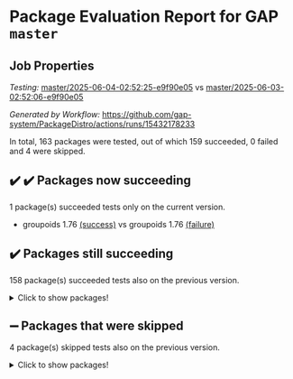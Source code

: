 # Package Evaluation Report for GAP `master`

## Job Properties

*Testing:* [master/2025-06-04-02:52:25-e9f90e05](https://github.com/gap-system/PackageDistro/blob/data/reports/master/2025-06-04-02:52:25-e9f90e05) vs [master/2025-06-03-02:52:06-e9f90e05](https://github.com/gap-system/PackageDistro/blob/data/reports/master/2025-06-03-02:52:06-e9f90e05)

*Generated by Workflow:* https://github.com/gap-system/PackageDistro/actions/runs/15432178233

In total, 163 packages were tested, out of which 159 succeeded, 0 failed and 4 were skipped.

## :heavy_check_mark: :heavy_check_mark: Packages now succeeding

1 package(s) succeeded tests only on the current version.
- groupoids 1.76 [(success)](https://github.com/gap-system/PackageDistro/actions/runs/15432178233/job/43432144048) vs groupoids 1.76 [(failure)](https://github.com/gap-system/PackageDistro/actions/runs/15407151836/job/43352217295)

## :heavy_check_mark: Packages still succeeding

158 package(s) succeeded tests also on the previous version.
<details><summary>Click to show packages!</summary>

- 4ti2interface 2024.11-01 [(success)](https://github.com/gap-system/PackageDistro/actions/runs/15432178233/job/43432143933)
- ace 5.7.0 [(success)](https://github.com/gap-system/PackageDistro/actions/runs/15432178233/job/43432143932)
- aclib 1.3.2 [(success)](https://github.com/gap-system/PackageDistro/actions/runs/15432178233/job/43432143941)
- agt 0.3.1 [(success)](https://github.com/gap-system/PackageDistro/actions/runs/15432178233/job/43432143939)
- alco 1.1.1 [(success)](https://github.com/gap-system/PackageDistro/actions/runs/15432178233/job/43432143974)
- alnuth 3.2.1 [(success)](https://github.com/gap-system/PackageDistro/actions/runs/15432178233/job/43432143945)
- anupq 3.3.1 [(success)](https://github.com/gap-system/PackageDistro/actions/runs/15432178233/job/43432143955)
- atlasrep 2.1.9 [(success)](https://github.com/gap-system/PackageDistro/actions/runs/15432178233/job/43432143958)
- autodoc 2025.05.09 [(success)](https://github.com/gap-system/PackageDistro/actions/runs/15432178233/job/43432143946)
- automata 1.16 [(success)](https://github.com/gap-system/PackageDistro/actions/runs/15432178233/job/43432143951)
- automgrp 1.3.3 [(success)](https://github.com/gap-system/PackageDistro/actions/runs/15432178233/job/43432143966)
- autpgrp 1.11.1 [(success)](https://github.com/gap-system/PackageDistro/actions/runs/15432178233/job/43432143961)
- cap 2025.04-04 [(success)](https://github.com/gap-system/PackageDistro/actions/runs/15432178233/job/43432143965)
- caratinterface 2.3.7 [(success)](https://github.com/gap-system/PackageDistro/actions/runs/15432178233/job/43432143956)
- cddinterface 2024.09.02 [(success)](https://github.com/gap-system/PackageDistro/actions/runs/15432178233/job/43432143953)
- circle 1.6.6 [(success)](https://github.com/gap-system/PackageDistro/actions/runs/15432178233/job/43432143967)
- classicpres 1.22 [(success)](https://github.com/gap-system/PackageDistro/actions/runs/15432178233/job/43432143964)
- cohomolo 1.6.11 [(success)](https://github.com/gap-system/PackageDistro/actions/runs/15432178233/job/43432143970)
- congruence 1.2.7 [(success)](https://github.com/gap-system/PackageDistro/actions/runs/15432178233/job/43432143963)
- corefreesub 0.6 [(success)](https://github.com/gap-system/PackageDistro/actions/runs/15432178233/job/43432144016)
- corelg 1.57 [(success)](https://github.com/gap-system/PackageDistro/actions/runs/15432178233/job/43432144014)
- crime 1.6 [(success)](https://github.com/gap-system/PackageDistro/actions/runs/15432178233/job/43432144015)
- crisp 1.4.6 [(success)](https://github.com/gap-system/PackageDistro/actions/runs/15432178233/job/43432144006)
- crypting 0.10.5 [(success)](https://github.com/gap-system/PackageDistro/actions/runs/15432178233/job/43432144028)
- cryst 4.1.27 [(success)](https://github.com/gap-system/PackageDistro/actions/runs/15432178233/job/43432144073)
- crystcat 1.1.10 [(success)](https://github.com/gap-system/PackageDistro/actions/runs/15432178233/job/43432144001)
- ctbllib 1.3.11 [(success)](https://github.com/gap-system/PackageDistro/actions/runs/15432178233/job/43432143988)
- cubefree 1.20 [(success)](https://github.com/gap-system/PackageDistro/actions/runs/15432178233/job/43432144002)
- curlinterface 2.4.0 [(success)](https://github.com/gap-system/PackageDistro/actions/runs/15432178233/job/43432144012)
- cvec 2.8.3 [(success)](https://github.com/gap-system/PackageDistro/actions/runs/15432178233/job/43432144030)
- datastructures 0.3.1 [(success)](https://github.com/gap-system/PackageDistro/actions/runs/15432178233/job/43432144008)
- deepthought 1.0.8 [(success)](https://github.com/gap-system/PackageDistro/actions/runs/15432178233/job/43432144022)
- design 1.8.2 [(success)](https://github.com/gap-system/PackageDistro/actions/runs/15432178233/job/43432144013)
- difsets 2.3.1 [(success)](https://github.com/gap-system/PackageDistro/actions/runs/15432178233/job/43432143999)
- digraphs 1.10.0 [(success)](https://github.com/gap-system/PackageDistro/actions/runs/15432178233/job/43432144011)
- edim 1.3.8 [(success)](https://github.com/gap-system/PackageDistro/actions/runs/15432178233/job/43432144004)
- example 4.4.0 [(success)](https://github.com/gap-system/PackageDistro/actions/runs/15432178233/job/43432144005)
- examplesforhomalg 2023.10-01 [(success)](https://github.com/gap-system/PackageDistro/actions/runs/15432178233/job/43432143996)
- factint 1.6.3 [(success)](https://github.com/gap-system/PackageDistro/actions/runs/15432178233/job/43432144038)
- ferret 1.0.14 [(success)](https://github.com/gap-system/PackageDistro/actions/runs/15432178233/job/43432144000)
- fga 1.5.0 [(success)](https://github.com/gap-system/PackageDistro/actions/runs/15432178233/job/43432144007)
- fining 1.5.6 [(success)](https://github.com/gap-system/PackageDistro/actions/runs/15432178233/job/43432143997)
- float 1.0.7 [(success)](https://github.com/gap-system/PackageDistro/actions/runs/15432178233/job/43432144003)
- format 1.4.4 [(success)](https://github.com/gap-system/PackageDistro/actions/runs/15432178233/job/43432144019)
- forms 1.2.13 [(success)](https://github.com/gap-system/PackageDistro/actions/runs/15432178233/job/43432143985)
- fplsa 1.2.6 [(success)](https://github.com/gap-system/PackageDistro/actions/runs/15432178233/job/43432143994)
- fr 2.4.13 [(success)](https://github.com/gap-system/PackageDistro/actions/runs/15432178233/job/43432144018)
- francy 2.0.3 [(success)](https://github.com/gap-system/PackageDistro/actions/runs/15432178233/job/43432144010)
- fwtree 1.3 [(success)](https://github.com/gap-system/PackageDistro/actions/runs/15432178233/job/43432144046)
- gapdoc 1.6.7 [(success)](https://github.com/gap-system/PackageDistro/actions/runs/15432178233/job/43432144031)
- gauss 2024.11-01 [(success)](https://github.com/gap-system/PackageDistro/actions/runs/15432178233/job/43432144032)
- gaussforhomalg 2024.08-01 [(success)](https://github.com/gap-system/PackageDistro/actions/runs/15432178233/job/43432144051)
- gbnp 1.1.0 [(success)](https://github.com/gap-system/PackageDistro/actions/runs/15432178233/job/43432144057)
- generalizedmorphismsforcap 2025.02-01 [(success)](https://github.com/gap-system/PackageDistro/actions/runs/15432178233/job/43432144069)
- genss 1.6.9 [(success)](https://github.com/gap-system/PackageDistro/actions/runs/15432178233/job/43432144053)
- gradedmodules 2024.12-01 [(success)](https://github.com/gap-system/PackageDistro/actions/runs/15432178233/job/43432144055)
- gradedringforhomalg 2024.07-01 [(success)](https://github.com/gap-system/PackageDistro/actions/runs/15432178233/job/43432144040)
- grape 4.9.2 [(success)](https://github.com/gap-system/PackageDistro/actions/runs/15432178233/job/43432144023)
- grpconst 2.6.5 [(success)](https://github.com/gap-system/PackageDistro/actions/runs/15432178233/job/43432144021)
- guarana 0.96.3 [(success)](https://github.com/gap-system/PackageDistro/actions/runs/15432178233/job/43432144047)
- guava 3.20 [(success)](https://github.com/gap-system/PackageDistro/actions/runs/15432178233/job/43432144074)
- hap 1.66 [(success)](https://github.com/gap-system/PackageDistro/actions/runs/15432178233/job/43432144035)
- hapcryst 0.1.15 [(success)](https://github.com/gap-system/PackageDistro/actions/runs/15432178233/job/43432144033)
- hecke 1.5.4 [(success)](https://github.com/gap-system/PackageDistro/actions/runs/15432178233/job/43432144062)
- help 4.0 [(success)](https://github.com/gap-system/PackageDistro/actions/runs/15432178233/job/43432144043)
- homalg 2024.01-01 [(success)](https://github.com/gap-system/PackageDistro/actions/runs/15432178233/job/43432144061)
- homalgtocas 2023.11-01 [(success)](https://github.com/gap-system/PackageDistro/actions/runs/15432178233/job/43432144049)
- ibnp 0.15 [(success)](https://github.com/gap-system/PackageDistro/actions/runs/15432178233/job/43432144054)
- idrel 2.48 [(success)](https://github.com/gap-system/PackageDistro/actions/runs/15432178233/job/43432144042)
- images 1.3.3 [(success)](https://github.com/gap-system/PackageDistro/actions/runs/15432178233/job/43432144081)
- intpic 0.4.0 [(success)](https://github.com/gap-system/PackageDistro/actions/runs/15432178233/job/43432144067)
- io 4.9.1 [(success)](https://github.com/gap-system/PackageDistro/actions/runs/15432178233/job/43432144087)
- io_forhomalg 2023.02-04 [(success)](https://github.com/gap-system/PackageDistro/actions/runs/15432178233/job/43432144072)
- irredsol 1.4.4 [(success)](https://github.com/gap-system/PackageDistro/actions/runs/15432178233/job/43432144079)
- json 2.2.2 [(success)](https://github.com/gap-system/PackageDistro/actions/runs/15432178233/job/43432144075)
- jupyterkernel 1.5.1 [(success)](https://github.com/gap-system/PackageDistro/actions/runs/15432178233/job/43432144066)
- jupyterviz 1.5.6 [(success)](https://github.com/gap-system/PackageDistro/actions/runs/15432178233/job/43432144084)
- kan 1.37 [(success)](https://github.com/gap-system/PackageDistro/actions/runs/15432178233/job/43432144083)
- kbmag 1.5.11 [(success)](https://github.com/gap-system/PackageDistro/actions/runs/15432178233/job/43432144086)
- laguna 3.9.7 [(success)](https://github.com/gap-system/PackageDistro/actions/runs/15432178233/job/43432144101)
- liealgdb 2.2.1 [(success)](https://github.com/gap-system/PackageDistro/actions/runs/15432178233/job/43432144105)
- liepring 2.9.1 [(success)](https://github.com/gap-system/PackageDistro/actions/runs/15432178233/job/43432144080)
- liering 2.4.2 [(success)](https://github.com/gap-system/PackageDistro/actions/runs/15432178233/job/43432144093)
- linearalgebraforcap 2025.05-01 [(success)](https://github.com/gap-system/PackageDistro/actions/runs/15432178233/job/43432144085)
- lins 0.9 [(success)](https://github.com/gap-system/PackageDistro/actions/runs/15432178233/job/43432144095)
- localizeringforhomalg 2023.10-01 [(success)](https://github.com/gap-system/PackageDistro/actions/runs/15432178233/job/43432144090)
- loops 3.4.4 [(success)](https://github.com/gap-system/PackageDistro/actions/runs/15432178233/job/43432144096)
- lpres 1.1.1 [(success)](https://github.com/gap-system/PackageDistro/actions/runs/15432178233/job/43432144103)
- majoranaalgebras 1.5.2 [(success)](https://github.com/gap-system/PackageDistro/actions/runs/15432178233/job/43432144107)
- mapclass 1.4.6 [(success)](https://github.com/gap-system/PackageDistro/actions/runs/15432178233/job/43432144092)
- matgrp 0.71 [(success)](https://github.com/gap-system/PackageDistro/actions/runs/15432178233/job/43432144100)
- matricesforhomalg 2024.11-02 [(success)](https://github.com/gap-system/PackageDistro/actions/runs/15432178233/job/43432144104)
- modisom 3.0.0 [(success)](https://github.com/gap-system/PackageDistro/actions/runs/15432178233/job/43432144112)
- modulepresentationsforcap 2024.09-02 [(success)](https://github.com/gap-system/PackageDistro/actions/runs/15432178233/job/43432144111)
- modules 2024.12-01 [(success)](https://github.com/gap-system/PackageDistro/actions/runs/15432178233/job/43432144094)
- monoidalcategories 2025.03-02 [(success)](https://github.com/gap-system/PackageDistro/actions/runs/15432178233/job/43432144106)
- nconvex 2024.12-01 [(success)](https://github.com/gap-system/PackageDistro/actions/runs/15432178233/job/43432144126)
- nilmat 1.4.2 [(success)](https://github.com/gap-system/PackageDistro/actions/runs/15432178233/job/43432144129)
- nock 1.5 [(success)](https://github.com/gap-system/PackageDistro/actions/runs/15432178233/job/43432144115)
- normalizinterface 1.4.0 [(success)](https://github.com/gap-system/PackageDistro/actions/runs/15432178233/job/43432144127)
- nq 2.5.11 [(success)](https://github.com/gap-system/PackageDistro/actions/runs/15432178233/job/43432144137)
- numericalsgps 1.4.0 [(success)](https://github.com/gap-system/PackageDistro/actions/runs/15432178233/job/43432144131)
- openmath 11.5.3 [(success)](https://github.com/gap-system/PackageDistro/actions/runs/15432178233/job/43432144122)
- orb 5.0.0 [(success)](https://github.com/gap-system/PackageDistro/actions/runs/15432178233/job/43432144170)
- packagemanager 1.6.3 [(success)](https://github.com/gap-system/PackageDistro/actions/runs/15432178233/job/43432144136)
- patternclass 2.4.5 [(success)](https://github.com/gap-system/PackageDistro/actions/runs/15432178233/job/43432144164)
- permut 2.0.5 [(success)](https://github.com/gap-system/PackageDistro/actions/runs/15432178233/job/43432144130)
- polenta 1.3.11 [(success)](https://github.com/gap-system/PackageDistro/actions/runs/15432178233/job/43432144128)
- polymaking 0.8.7 [(success)](https://github.com/gap-system/PackageDistro/actions/runs/15432178233/job/43432144135)
- primgrp 3.4.4 [(success)](https://github.com/gap-system/PackageDistro/actions/runs/15432178233/job/43432144143)
- profiling 2.6.0 [(success)](https://github.com/gap-system/PackageDistro/actions/runs/15432178233/job/43432144139)
- qdistrnd 0.9.5 [(success)](https://github.com/gap-system/PackageDistro/actions/runs/15432178233/job/43432144144)
- qpa 1.35 [(success)](https://github.com/gap-system/PackageDistro/actions/runs/15432178233/job/43432144154)
- quagroup 1.8.4 [(success)](https://github.com/gap-system/PackageDistro/actions/runs/15432178233/job/43432144150)
- radiroot 2.9 [(success)](https://github.com/gap-system/PackageDistro/actions/runs/15432178233/job/43432144171)
- rcwa 4.7.1 [(success)](https://github.com/gap-system/PackageDistro/actions/runs/15432178233/job/43432144153)
- rds 1.8 [(success)](https://github.com/gap-system/PackageDistro/actions/runs/15432178233/job/43432144188)
- recog 1.4.4 [(success)](https://github.com/gap-system/PackageDistro/actions/runs/15432178233/job/43432144182)
- repndecomp 1.3.0 [(success)](https://github.com/gap-system/PackageDistro/actions/runs/15432178233/job/43432144169)
- repsn 3.1.2 [(success)](https://github.com/gap-system/PackageDistro/actions/runs/15432178233/job/43432144158)
- resclasses 4.7.3 [(success)](https://github.com/gap-system/PackageDistro/actions/runs/15432178233/job/43432144151)
- ringsforhomalg 2024.11-02 [(success)](https://github.com/gap-system/PackageDistro/actions/runs/15432178233/job/43432144149)
- sco 2023.08-01 [(success)](https://github.com/gap-system/PackageDistro/actions/runs/15432178233/job/43432144148)
- scscp 2.4.3 [(success)](https://github.com/gap-system/PackageDistro/actions/runs/15432178233/job/43432144141)
- semigroups 5.5.0 [(success)](https://github.com/gap-system/PackageDistro/actions/runs/15432178233/job/43432144179)
- sglppow 2.4 [(success)](https://github.com/gap-system/PackageDistro/actions/runs/15432178233/job/43432144174)
- sgpviz 0.999.6 [(success)](https://github.com/gap-system/PackageDistro/actions/runs/15432178233/job/43432144155)
- simpcomp 2.1.14 [(success)](https://github.com/gap-system/PackageDistro/actions/runs/15432178233/job/43432144199)
- singular 2024.06.03 [(success)](https://github.com/gap-system/PackageDistro/actions/runs/15432178233/job/43432144157)
- sl2reps 1.1 [(success)](https://github.com/gap-system/PackageDistro/actions/runs/15432178233/job/43432144146)
- sla 1.6.2 [(success)](https://github.com/gap-system/PackageDistro/actions/runs/15432178233/job/43432144168)
- smallantimagmas 0.4.1 [(success)](https://github.com/gap-system/PackageDistro/actions/runs/15432178233/job/43432144191)
- smallgrp 1.5.4 [(success)](https://github.com/gap-system/PackageDistro/actions/runs/15432178233/job/43432144180)
- smallsemi 0.7.2 [(success)](https://github.com/gap-system/PackageDistro/actions/runs/15432178233/job/43432144205)
- sonata 2.9.6 [(success)](https://github.com/gap-system/PackageDistro/actions/runs/15432178233/job/43432144176)
- sophus 1.27 [(success)](https://github.com/gap-system/PackageDistro/actions/runs/15432178233/job/43432144177)
- sotgrps 1.3 [(success)](https://github.com/gap-system/PackageDistro/actions/runs/15432178233/job/43432144232)
- spinsym 1.5.2 [(success)](https://github.com/gap-system/PackageDistro/actions/runs/15432178233/job/43432144156)
- standardff 1.0 [(success)](https://github.com/gap-system/PackageDistro/actions/runs/15432178233/job/43432144162)
- symbcompcc 1.3.2 [(success)](https://github.com/gap-system/PackageDistro/actions/runs/15432178233/job/43432144142)
- thelma 1.3 [(success)](https://github.com/gap-system/PackageDistro/actions/runs/15432178233/job/43432144165)
- tomlib 1.2.11 [(success)](https://github.com/gap-system/PackageDistro/actions/runs/15432178233/job/43432144147)
- toolsforhomalg 2025.05-01 [(success)](https://github.com/gap-system/PackageDistro/actions/runs/15432178233/job/43432144163)
- toric 1.9.6 [(success)](https://github.com/gap-system/PackageDistro/actions/runs/15432178233/job/43432144201)
- transgrp 3.6.5 [(success)](https://github.com/gap-system/PackageDistro/actions/runs/15432178233/job/43432144166)
- typeset 1.2.2 [(success)](https://github.com/gap-system/PackageDistro/actions/runs/15432178233/job/43432144172)
- ugaly 4.1.3 [(success)](https://github.com/gap-system/PackageDistro/actions/runs/15432178233/job/43432144203)
- unipot 1.6 [(success)](https://github.com/gap-system/PackageDistro/actions/runs/15432178233/job/43432144226)
- unitlib 4.2.0 [(success)](https://github.com/gap-system/PackageDistro/actions/runs/15432178233/job/43432144181)
- utils 0.89 [(success)](https://github.com/gap-system/PackageDistro/actions/runs/15432178233/job/43432144198)
- uuid 0.7 [(success)](https://github.com/gap-system/PackageDistro/actions/runs/15432178233/job/43432144186)
- walrus 0.9991 [(success)](https://github.com/gap-system/PackageDistro/actions/runs/15432178233/job/43432144207)
- wedderga 4.10.5 [(success)](https://github.com/gap-system/PackageDistro/actions/runs/15432178233/job/43432144184)
- wpe 0.8 [(success)](https://github.com/gap-system/PackageDistro/actions/runs/15432178233/job/43432144214)
- xmod 2.93 [(success)](https://github.com/gap-system/PackageDistro/actions/runs/15432178233/job/43432144173)
- xmodalg 1.32 [(success)](https://github.com/gap-system/PackageDistro/actions/runs/15432178233/job/43432144183)
- yangbaxter 0.10.6 [(success)](https://github.com/gap-system/PackageDistro/actions/runs/15432178233/job/43432144175)
- zeromqinterface 0.16 [(success)](https://github.com/gap-system/PackageDistro/actions/runs/15432178233/job/43432144185)
</details>

## :heavy_minus_sign: Packages that were skipped

4 package(s) skipped tests also on the previous version.
<details><summary>Click to show packages!</summary>

- browse 1.8.21 [(skipped)](https://github.com/gap-system/PackageDistro/actions/runs/15432178233/job/43431890972)
- itc 1.5.1 [(skipped)](https://github.com/gap-system/PackageDistro/actions/runs/15432178233/job/43431890972)
- polycyclic 2.16 [(skipped)](https://github.com/gap-system/PackageDistro/actions/runs/15432178233/job/43431890972)
- xgap 4.32 [(skipped)](https://github.com/gap-system/PackageDistro/actions/runs/15432178233/job/43431890972)
</details>

